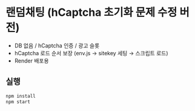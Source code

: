 # 랜덤채팅 (hCaptcha 초기화 문제 수정 버전)

- DB 없음 / hCaptcha 인증 / 광고 슬롯
- hCaptcha 로드 순서 보장 (env.js → sitekey 세팅 → 스크립트 로드)
- Render 배포용

## 실행
```bash
npm install
npm start
```